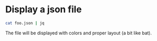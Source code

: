 # Display a json file
``` sh
cat foo.json | jq
```

The file will be displayed with colors and proper layout (a bit like bat).

